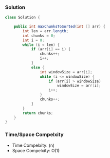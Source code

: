 ### Solution

```java
class Solution {
    
    public int maxChunksToSorted(int [] arr) {
        int len = arr.length;
        int chunks = 0;
        int i = 0;
        while (i < len) {
            if (arr[i] == i) {
                chunks++;
                i++;
            }
            else {
                int windowSize = arr[i];
                while (i <= windowSize) {
                    if (arr[i] > windowSize)
                        windowSize = arr[i];
                    i++;
                }
                chunks++;
            }
        }
        return chunks;
    }
}
```

### Time/Space Compelxity

- Time Compelxity: (n)
- Space Compelxity: O(1)
